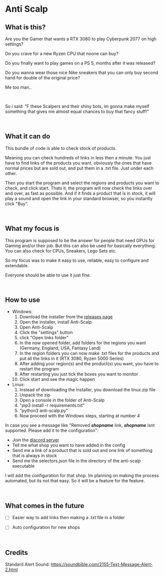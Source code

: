 # Anti Scalp

## What is this?

Are you the Gamer that wants a RTX 3080 to play Cyberpunk 2077 on high settings?

Do you crave for a new Ryzen CPU that noone can buy?

Do you finally want to play games on a PS 5, months after it was released?

Do you wanna wear those nice Nike sneakers that you can only buy second hand for double of the original price?

Me too man..

<br>

So i said: "F these Scalpers and their shiny bots, im gonna make myself something that gives me almost equal chances to buy that fancy stuff!"

<br>

## What it can do

This bundle of code is able to check stock of products.

Meaning you can check hundreds of links in less then a minute. You just have to find links of the products you want, obviously the ones that have normal prices but are sold out, and put them in a .txt file. Just under each other.

Then you start the program and select the regions and products you want to check, and click start.
Thats it, the program will now check the links over and over, as fast as possible. And if it finds a product that is in stock, it will play a sound and open the link in your standard browser, so you instantly click "Buy".

<br>

## What my focus is

This program is supposed to be the answer for people that need GPUs for Gaming and/or their job.
But this can also be used for basically everything. You can also check for CPUs, Sneakers, Lego Sets etc.

So my focus was to make it easy to use, reliable, easy to configure and extendable.

Everyone should be able to use it just fine.

<br>

## How to use

- Windows:
  1. Download the installer from the [releases page](https://github.com/ToasterUwU/Anti-Scalp/releases/latest)
  2. Open the installer, install Anti-Scalp
  3. Open Anti-Scalp
  4. Click the "settings" button
  5. click "Open links folder"
  6. In the now opened folder, add folders for the regions you want (Germany, England, USA, Fantasy Land)
  7. In the region folders you can now make .txt files for the products and put all the links in it (RTX 3080, Ryzen 5000 Series)
  8. After adding your region(s) and the product(s) you want, you have to restart the program
  9. After restarting you just tick the boxes you want to monitor
  10. Click start and see the magic happen
- Linux:
  1. Instead of downloading the installer, you download the linux.zip file
  2. Unpack the zip
  3. Open a console in the folder of Anti-Scalp
  4. "pip3 install -r requirements.txt"
  5. "python3 anti-scalp.py"
  6. Now proceed with the Windows steps, starting at number 4

In case you see a message like "Removed ***shopname*** link, ***shopname*** isnt supported. Please add it to the configuration":

- Join the [discord server](https://discord.gg/BFBY5qxu8d)
- Tell me what shop you want to have added in the config
- Send me a link of a product that is sold out and one link of something that is always in stock
- Send me the selectors.json file in the directory of the anti-scalp executable

I will add the configuration for that shop. Im planning on making the process automated, but its not that easy. So it will be a feature for the feature.

<br>

## What comes in the future

- [ ] Easier way to add links then making a .txt file in a folder
- [ ] Auto configuration for new shops


<br>

## Credits

Standard Alert Sound: https://soundbible.com/2155-Text-Message-Alert-2.html